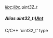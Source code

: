 _[libc](../../modules/libc/libc-module.md):[libc](../../modules/libc/libc-module.md).uint32\_t_
##### Alias uint32\_t:[UInt](../../modules/wonkey/wonkey-types-uint.md)
C/C++ 'uint32_t' type
